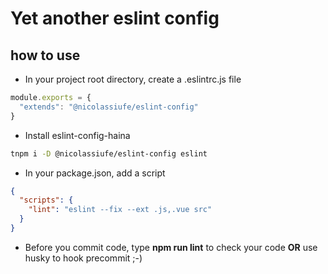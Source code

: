 # Yet another eslint config

## how to use

- In your project root directory, create a .eslintrc.js file

```javascript
module.exports = {
  "extends": "@nicolassiufe/eslint-config"
}
```

- Install eslint-config-haina

```bash
tnpm i -D @nicolassiufe/eslint-config eslint
```

- In your package.json, add a script

```json
{
  "scripts": {
    "lint": "eslint --fix --ext .js,.vue src"
  }
}
```

- Before you commit code, type **npm run lint** to check your code **OR** use husky to hook precommit ;-)
